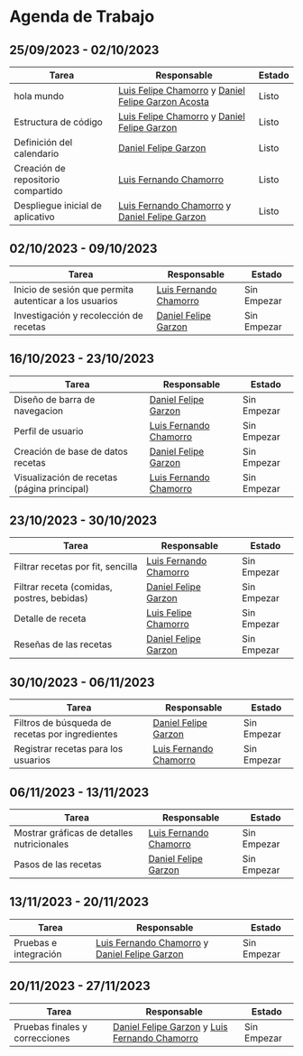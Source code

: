 # Agenda de Trabajo

## 25/09/2023 - 02/10/2023
| Tarea                                 | Responsable                                           | Estado   |
| ------------------------------------- | ---------------------------------------------------- | -------- |
| hola mundo                            | [Luis Felipe Chamorro](https://github.com/Luisfemocha) y [Daniel Felipe Garzon Acosta](https://github.com/Dgarzonac9) | Listo    |
| Estructura de código                 | [Luis Felipe Chamorro](https://github.com/Luisfemocha) y [Daniel Felipe Garzon](https://github.com/Dgarzonac9) | Listo    |
| Definición del calendario             | [Daniel Felipe Garzon](https://github.com/Dgarzonac9) | Listo    |
| Creación de repositorio compartido    | [Luis Fernando Chamorro](https://github.com/Luisfemocha) | Listo    |
| Despliegue inicial de aplicativo      | [Luis Fernando Chamorro](https://github.com/Luisfemocha) y [Daniel Felipe Garzon](https://github.com/Dgarzonac9) | Listo    |

## 02/10/2023 - 09/10/2023
| Tarea                                 | Responsable                                           | Estado       |
| ------------------------------------- | ---------------------------------------------------- | ------------ |
| Inicio de sesión que permita autenticar a los usuarios | [Luis Fernando Chamorro](https://github.com/Luisfemocha) | Sin Empezar  |
| Investigación y recolección de recetas | [Daniel Felipe Garzon](https://github.com/Dgarzonac9) | Sin Empezar  |

## 16/10/2023 - 23/10/2023
| Tarea                                 | Responsable                                           | Estado       |
| ------------------------------------- | ---------------------------------------------------- | ------------ |
| Diseño de barra de navegacion                     | [Daniel Felipe Garzon](https://github.com/Dgarzonac9) | Sin Empezar  |
| Perfil de usuario                     | [Luis Fernando Chamorro](https://github.com/Luisfemocha) | Sin Empezar  |
| Creación de base de datos recetas     | [Daniel Felipe Garzon](https://github.com/Dgarzonac9) | Sin Empezar  |
| Visualización de recetas (página principal) | [Luis Fernando Chamorro](https://github.com/Luisfemocha) | Sin Empezar  |

## 23/10/2023 - 30/10/2023
| Tarea                                 | Responsable                                           | Estado       |
| ------------------------------------- | ---------------------------------------------------- | ------------ |
| Filtrar recetas por fit, sencilla     | [Luis Fernando Chamorro](https://github.com/Luisfemocha) | Sin Empezar  |
| Filtrar receta (comidas, postres, bebidas) | [Daniel Felipe Garzon](https://github.com/Dgarzonac9) | Sin Empezar  |
| Detalle de receta                     | [Luis Felipe Chamorro](https://github.com/Luisfemocha) | Sin Empezar  |
| Reseñas de las recetas                | [Daniel Felipe Garzon](https://github.com/Dgarzonac9) | Sin Empezar  |

## 30/10/2023 - 06/11/2023
| Tarea                                 | Responsable                                           | Estado       |
| ------------------------------------- | ---------------------------------------------------- | ------------ |
| Filtros de búsqueda de recetas por ingredientes | [Daniel Felipe Garzon](https://github.com/Dgarzonac9) | Sin Empezar  |
| Registrar recetas para los usuarios    | [Luis Fernando Chamorro](https://github.com/Luisfemocha) | Sin Empezar  |

## 06/11/2023 - 13/11/2023
| Tarea                                 | Responsable                                           | Estado       |
| ------------------------------------- | ---------------------------------------------------- | ------------ |
| Mostrar gráficas de detalles nutricionales | [Luis Fernando Chamorro](https://github.com/Luisfemocha) | Sin Empezar  |
| Pasos de las recetas                  | [Daniel Felipe Garzon](https://github.com/Dgarzonac9) | Sin Empezar  |

## 13/11/2023 - 20/11/2023
| Tarea                                 | Responsable                                           | Estado       |
| ------------------------------------- | ---------------------------------------------------- | ------------ |
| Pruebas e integración                 | [Luis Fernando Chamorro](https://github.com/Luisfemocha) y [Daniel Felipe Garzon](https://github.com/Dgarzonac9) | Sin Empezar  |

## 20/11/2023 - 27/11/2023
| Tarea                                 | Responsable                                           | Estado       |
| ------------------------------------- | ---------------------------------------------------- | ------------ |
| Pruebas finales y correcciones         | [Daniel Felipe Garzon](https://github.com/Dgarzonac9) y [Luis Fernando Chamorro](https://github.com/Luisfemocha) | Sin Empezar |
